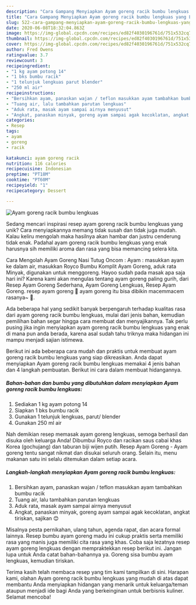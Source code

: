 ```yaml
---
description: "Cara Gampang Menyiapkan Ayam goreng racik bumbu lengkuas yang Lezat"
title: "Cara Gampang Menyiapkan Ayam goreng racik bumbu lengkuas yang Lezat"
slug: 522-cara-gampang-menyiapkan-ayam-goreng-racik-bumbu-lengkuas-yang-lezat
date: 2020-06-08T18:32:04.863Z
image: https://img-global.cpcdn.com/recipes/ed82f4030196761d/751x532cq70/ayam-goreng-racik-bumbu-lengkuas-foto-resep-utama.jpg
thumbnail: https://img-global.cpcdn.com/recipes/ed82f4030196761d/751x532cq70/ayam-goreng-racik-bumbu-lengkuas-foto-resep-utama.jpg
cover: https://img-global.cpcdn.com/recipes/ed82f4030196761d/751x532cq70/ayam-goreng-racik-bumbu-lengkuas-foto-resep-utama.jpg
author: Fred Owens
ratingvalue: 3.7
reviewcount: 3
recipeingredient:
- "1 kg ayam potong 14"
- "1 bks bumbu racik"
- "1 telunjuk lengkuas parut blender"
- "250 ml air"
recipeinstructions:
- "Bersihkan ayam, panaskan wajan / teflon masukkan ayam tambahkan bumbu racik"
- "Tuang air, lalu tambahkan parutan lengkuas"
- "Aduk rata, masak ayam sampai airnya menyusut"
- "Angkat, panaskan minyak, goreng ayam sampai agak kecoklatan, angkat tiriskan, sajikan 😊"
categories:
- Resep
tags:
- ayam
- goreng
- racik

katakunci: ayam goreng racik 
nutrition: 116 calories
recipecuisine: Indonesian
preptime: "PT18M"
cooktime: "PT60M"
recipeyield: "1"
recipecategory: Dessert

---
```



![Ayam goreng racik bumbu lengkuas](https://img-global.cpcdn.com/recipes/ed82f4030196761d/751x532cq70/ayam-goreng-racik-bumbu-lengkuas-foto-resep-utama.jpg)

Sedang mencari inspirasi resep ayam goreng racik bumbu lengkuas yang unik? Cara menyiapkannya memang tidak susah dan tidak juga mudah. Kalau keliru mengolah maka hasilnya akan hambar dan justru cenderung tidak enak. Padahal ayam goreng racik bumbu lengkuas yang enak harusnya sih memiliki aroma dan rasa yang bisa memancing selera kita.

Cara Mengolah Ayam Goreng Nasi Tutug Oncom : Ayam : masukkan ayam ke dalam air, masukkan Royco Bumbu Komplit Ayam Goreng, aduk rata Minyak, digunakan untuk menggoreng. Hayoo sudah pada masak apa saja hari ini? Karena kami akan mengulas tentang ayam goreng paling gurih, dari Resep Ayam Goreng Sederhana, Ayam Goreng Lengkuas, Resep Ayam Goreng. resep ayam goreng 🍗 ayam goreng itu bisa dibikin macemmacem rasanya~ 🍗.

Ada beberapa hal yang sedikit banyak berpengaruh terhadap kualitas rasa dari ayam goreng racik bumbu lengkuas, mulai dari jenis bahan, kemudian pemilihan bahan segar hingga cara membuat dan menyajikannya. Tak perlu pusing jika ingin menyiapkan ayam goreng racik bumbu lengkuas yang enak di mana pun anda berada, karena asal sudah tahu triknya maka hidangan ini mampu menjadi sajian istimewa.


Berikut ini ada beberapa cara mudah dan praktis untuk membuat ayam goreng racik bumbu lengkuas yang siap dikreasikan. Anda dapat menyiapkan Ayam goreng racik bumbu lengkuas memakai 4 jenis bahan dan 4 langkah pembuatan. Berikut ini cara dalam membuat hidangannya.

<!--inarticleads1-->

##### Bahan-bahan dan bumbu yang dibutuhkan dalam menyiapkan Ayam goreng racik bumbu lengkuas:

1. Sediakan 1 kg ayam potong 14
1. Siapkan 1 bks bumbu racik
1. Gunakan 1 telunjuk lengkuas, parut/ blender
1. Gunakan 250 ml air


Nah demikian resep memasak ayam goreng lengkuas, semoga berhasil dan disuka oleh keluarga Anda! Dibumbui Royco dan racikan saus cabai khas Korea (gochujang) dan taburan biji wijen putih. Resep Ayam Goreng - Ayam goreng tentu sangat nikmat dan disukai seluruh orang. Selain itu, menu makanan satu ini selalu ditemukan dalam setiap acara. 

<!--inarticleads2-->

##### Langkah-langkah menyiapkan Ayam goreng racik bumbu lengkuas:

1. Bersihkan ayam, panaskan wajan / teflon masukkan ayam tambahkan bumbu racik
1. Tuang air, lalu tambahkan parutan lengkuas
1. Aduk rata, masak ayam sampai airnya menyusut
1. Angkat, panaskan minyak, goreng ayam sampai agak kecoklatan, angkat tiriskan, sajikan 😊


Misalnya pesta pernikahan, ulang tahun, agenda rapat, dan acara formal lainnya. Resep bumbu ayam goreng madu ini cukup praktis serta memiliki rasa yang manis juga memiliki cita rasa yang khas. Coba saja lezatnya resep ayam goreng lengkuas dengan mempraktekkan resep berikut ini. Jangan lupa untuk Anda catat bahan-bahannya ya. Goreng sisa bumbu ayam lengkuas, kemudian tiriskan. 

Terima kasih telah membaca resep yang tim kami tampilkan di sini. Harapan kami, olahan Ayam goreng racik bumbu lengkuas yang mudah di atas dapat membantu Anda menyiapkan hidangan yang menarik untuk keluarga/teman ataupun menjadi ide bagi Anda yang berkeinginan untuk berbisnis kuliner. Selamat mencoba!
